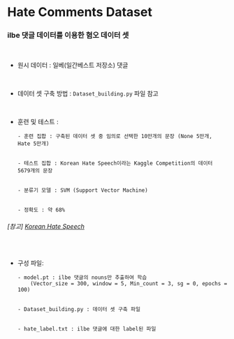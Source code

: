 # Hate Comments Dataset
### ilbe 댓글 데이터를 이용한 혐오 데이터 셋

&nbsp; 
 * 원시 데이터 : 일베(일간베스트 저장소) 댓글  

&nbsp; 
 * 데이터 셋 구축 방법 : ```Dataset_building.py``` 파일 참고  

&nbsp; 
 * 훈련 및 테스트 : 
&nbsp; 

	```
	- 훈련 집합 : 구축된 데이터 셋 중 임의로 선택한 10만개의 문장 (None 5만개, Hate 5만개)
	 

	- 테스트 집합 : Korean Hate Speech이라는 Kaggle Competition의 데이터 5679개의 문장
			

	- 분류기 모델 : SVM (Support Vector Machine)
	
	
	- 정확도 : 약 68%
	```
	
###### [참고] [Korean Hate Speech](https://www.kaggle.com/competitions/korean-hate-speech-detection/data)

&nbsp; 
 * 구성 파일:
&nbsp; 

	```
	- model.pt : ilbe 댓글의 nouns만 추출하여 학습
		(Vector_size = 300, window = 5, Min_count = 3, sg = 0, epochs = 100)
		
		
	- Dataset_building.py : 데이터 셋 구축 파일
	
	
	- hate_label.txt : ilbe 댓글에 대한 label된 파일
	```
